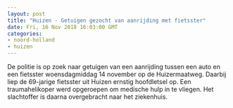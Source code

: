 ```yaml
---
layout: post
title: "Huizen - Getuigen gezocht van aanrijding met fietsster"
date: Fri, 16 Nov 2018 16:03:00 GMT
categories: 
- noord-holland 
- huizen 
---
```


De politie is op zoek naar getuigen van een aanrijding tussen een auto en een fietsster woensdagmiddag 14 november op de Huizermaatweg. Daarbij liep de 69-jarige fietsster uit Huizen ernstig hoofdletsel op. Een traumahelikoper werd opgeroepen om medische hulp in te vliegen. Het slachtoffer is daarna overgebracht naar het ziekenhuis.
